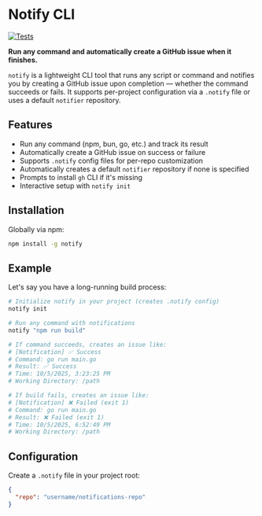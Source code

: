 # Notify CLI

[![Tests](https://github.com/incognito-byte/notify/actions/workflows/test.yml/badge.svg)](https://github.com/incognito-byte/notify/actions/workflows/test.yml)

**Run any command and automatically create a GitHub issue when it finishes.**

`notify` is a lightweight CLI tool that runs any script or command and notifies you by creating a GitHub issue upon completion — whether the command succeeds or fails. It supports per-project configuration via a `.notify` file or uses a default `notifier` repository.

## Features

- Run any command (npm, bun, go, etc.) and track its result
- Automatically create a GitHub issue on success or failure
- Supports `.notify` config files for per-repo customization
- Automatically creates a default `notifier` repository if none is specified
- Prompts to install `gh` CLI if it's missing
- Interactive setup with `notify init`

## Installation

Globally via npm:

```bash
npm install -g notify
```

## Example

Let's say you have a long-running build process:

```bash
# Initialize notify in your project (creates .notify config)
notify init

# Run any command with notifications
notify "npm run build"

# If command succeeds, creates an issue like:
# [Notification] ✅ Success
# Command: go run main.go
# Result: ✅ Success
# Time: 10/5/2025, 3:23:25 PM
# Working Directory: /path

# If build fails, creates an issue like:
# [Notification] ❌ Failed (exit 1)
# Command: go run main.go
# Result: ❌ Failed (exit 1)
# Time: 10/5/2025, 6:52:49 PM
# Working Directory: /path
```

## Configuration

Create a `.notify` file in your project root:

```json
{
  "repo": "username/notifications-repo"
}
```
